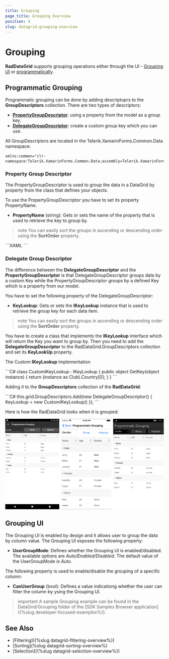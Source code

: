 ```yaml
---
title: Grouping
page_title: Grouping Overview
position: 4
slug: datagrid-grouping-overview
---
```


# Grouping

**RadDataGrid** supports grouping operations either through the UI - [Grouping UI](#grouping-ui) or [programmatically](#programmatic-grouping). 

## Programmatic Grouping

Programmatic grouping can be done by adding descriptoprs to the **GroupDescriptors** collection. There are two types of descriptors:

* [**PropertyGroupDescriptor**](#property-group-descriptor): using a property from the model as a group key.
* [**DelegateGroupDescriptor**](#delegate-group-descriptor): create a custom group key which you can use.

All GroupDescriptors are located in the Telerik.XamarinForms.Common.Data namespace:

```XAML
xmlns:common="clr-namespace:Telerik.XamarinForms.Common.Data;assembly=Telerik.XamarinForms.Common"
```

### Property Group Descriptor

The PropertyGroupDescriptor is used to group the data in a DataGrid by property from the class that defines your objects.

To use the PropertyGroupDescriptor you have to set its property PropertyName.

* **PropertyName** (string): Gets or sets the name of the property that is used to retrieve the key to group by.

>note You can easily sort the groups in ascending or descending order using the **SortOrder** property.

<snippet id='datagrid-propertygroupdescriptor-xaml'/>
```XAML
<grid:RadDataGrid.GroupDescriptors>
	<common:PropertyGroupDescriptor PropertyName="Country"/>
</grid:RadDataGrid.GroupDescriptors>
```

### Delegate Group Descriptor

The difference between the **DelegateGroupDescriptor** and the **PropertyGroupDescriptor** is that DelegateGroupDescriptor groups data by a custom Key while the PropertyGroupDescriptor groups by a defined Key which is a property from our model.

You have to set the following property of the DelegateGroupDescriptor:

 * **KeyLookup**: Gets or sets the **IKeyLookup** instance that is used to retrieve the group key for each data item.

>note You can easily sort the groups in ascending or descending order using the **SortOrder** property.

You have to create a class that implements the **IKeyLookup** interface which will return the Key you want to group by. Then you need to add the **DelegateGroupDescriptor** to the RadDataGrid.GroupDescriptors collection and set its **KeyLookUp** property.


The Custom **IKeyLookup** implementation

<snippet id='datagrid-delegategroupdescriptor-csharp'/>
```C#
class CustomIKeyLookup : IKeyLookup
{
	public object GetKey(object instance)
    {
		return (instance as Club).Country[0];
    }
}
```

Adding it to the **GroupDescriptors** collection of the **RadDataGrid**:

<snippet id='datagrid-delegategroupdescriptor-csharp'/>
```C#
this.grid.GroupDescriptors.Add(new DelegateGroupDescriptor() { KeyLookup = new CustomIKeyLookup() });
```

Here is how the RadDataGrid looks when it is grouped:

![](images/datagrid_grouping.png)

## Grouping UI

The Grouping UI  is enabled by design and it allows user to group the data by column value. The Grouping UI exposes the following property:

* **UserGroupMode**: Defines whether the Grouping UI is enabled/disabled. The available options are *Auto/Enabled/Disabled*. The default value of the UserGroupMode is *Auto*.

The following property is used to enable/disable the grouping of a specific column:

* **CanUserGroup** (bool): Defines a value indicationg whether the user can filter the column by ysing the Grouping UI.

>important A sample Grouping example can be found in the DataGrid/Grouping folder of the [SDK Samples Browser application]({%slug developer-focused-examples%}).

## See Also

- [Filtering]({%slug datagrid-filtering-overview%})
- [Sorting](%slug datagrid-sorting-overview%)
- [Selection]({%slug datagrid-selection-overview%})
